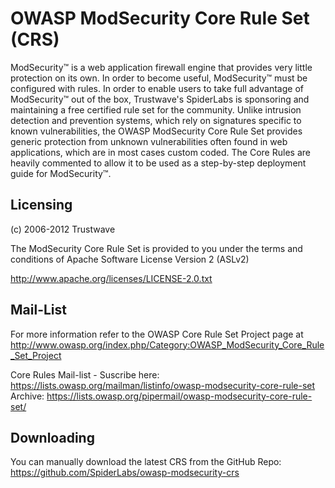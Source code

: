 # OWASP ModSecurity Core Rule Set (CRS)

ModSecurity™ is a web application firewall engine that provides very little protection on its own. In order to become useful, ModSecurity™ must be configured with rules. In order to enable users to take full advantage of ModSecurity™ out of the box, Trustwave's SpiderLabs is sponsoring and maintaining a free certified rule set for the community. Unlike intrusion detection and prevention systems, which rely on signatures specific to known vulnerabilities, the OWASP ModSecurity Core Rule Set provides generic protection from unknown vulnerabilities often found in web applications, which are in most cases custom coded. The Core Rules are heavily commented to allow it to be used as a step-by-step deployment guide for ModSecurity™.

## Licensing
(c) 2006-2012 Trustwave 

The ModSecurity Core Rule Set is provided to you under the terms and 
conditions of Apache Software License Version 2 (ASLv2)

http://www.apache.org/licenses/LICENSE-2.0.txt 

## Mail-List
For more information refer to the OWASP Core Rule Set Project page at
http://www.owasp.org/index.php/Category:OWASP_ModSecurity_Core_Rule_Set_Project

Core Rules Mail-list -
Suscribe here: https://lists.owasp.org/mailman/listinfo/owasp-modsecurity-core-rule-set
Archive: https://lists.owasp.org/pipermail/owasp-modsecurity-core-rule-set/

## Downloading

You can manually download the latest CRS from the GitHub Repo:
https://github.com/SpiderLabs/owasp-modsecurity-crs

